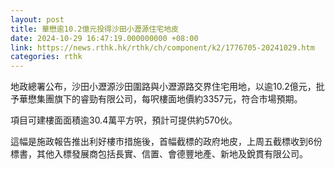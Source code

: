 ```yaml
---
layout: post
title: 華懋逾10.2億元投得沙田小瀝源住宅地皮
date: 2024-10-29 16:47:19.000000000 +08:00
link: https://news.rthk.hk/rthk/ch/component/k2/1776705-20241029.htm
categories: rthk
---
```


地政總署公布，沙田小瀝源沙田圍路與小瀝源路交界住宅用地，以逾10.2億元，批予華懋集團旗下的睿勁有限公司，每呎樓面地價約3357元，符合市場預期。

項目可建樓面面積逾30.4萬平方呎，預計可提供約570伙。

這幅是施政報告推出利好樓市措施後，首幅截標的政府地皮，上周五截標收到6份標書，其他入標發展商包括長實、信置、會德豐地產、新地及銳貫有限公司。
